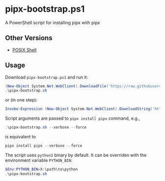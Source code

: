 # pipx-bootstrap.ps1

A PowerShell script for installing pipx with pipx

## Other Versions

  * [POSIX Shell](https://github.com/un-def/pipx-bootstrap.sh)

## Usage

Download `pipx-bootstrap.ps1` and run it:

```powershell
(New-Object System.Net.WebClient).DownloadFile('https://raw.githubusercontent.com/un-def/pipx-bootstrap.ps1/master/pipx-bootstrap.ps1', 'pipx-bootstrap.ps1')
.\pipx-bootstrap.sh
```

or (in one step):

```powershell
Invoke-Expression (New-Object System.Net.WebClient).DownloadString('https://raw.githubusercontent.com/un-def/pipx-bootstrap.ps1/master/pipx-bootstrap.ps1')
```

Script arguments are passed to `pipx install pipx` command, e.g.,

```powershell
.\pipx-bootstrap.sh --verbose --force
```

is equivalent to

```powershell
pipx install pipx --verbose --force
```

The script uses `python3` binary by default. It can be overriden with the environment variable `PYTHON_BIN`:

```powershell
$Env:PYTHON_BIN=X:\path\to\python
.\pipx-bootstrap.sh
```
